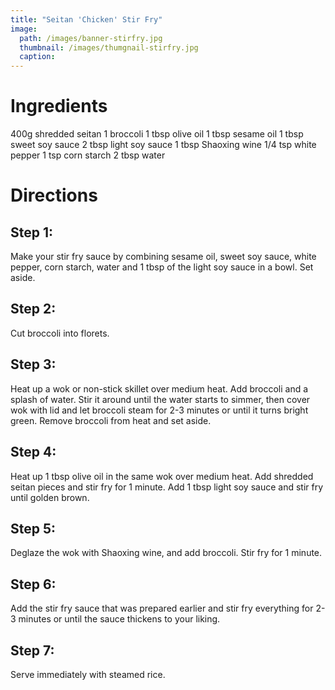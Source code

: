 ```yaml
---
title: "Seitan 'Chicken' Stir Fry"
image:
  path: /images/banner-stirfry.jpg
  thumbnail: /images/thumgnail-stirfry.jpg
  caption: 
---
```


# Ingredients
400g shredded seitan
1 broccoli
1 tbsp olive oil
1 tbsp sesame oil
1 tbsp sweet soy sauce
2 tbsp light soy sauce
1 tbsp Shaoxing wine
1/4 tsp white pepper
1 tsp corn starch
2 tbsp water

# Directions
## Step 1:
Make your stir fry sauce by combining sesame oil, sweet soy sauce, white pepper, corn starch, water and 1 tbsp of the light soy sauce in a bowl. Set aside.
## Step 2:
Cut broccoli into florets.
## Step 3:
Heat up a wok or non-stick skillet over medium heat. Add broccoli and a splash of water. Stir it around until the water starts to simmer, 
then cover wok with lid and let broccoli steam for 2-3 minutes or until it turns bright green. Remove broccoli from heat and set aside.
## Step 4:
Heat up 1 tbsp olive oil in the same wok over medium heat. Add shredded seitan pieces and stir fry for 1 minute. Add 1 tbsp light soy sauce and stir fry until golden brown.
## Step 5:
Deglaze the wok with Shaoxing wine, and add broccoli. Stir fry for 1 minute.
## Step 6:
Add the stir fry sauce that was prepared earlier and stir fry everything for 2-3 minutes or until the sauce thickens to your liking.
## Step 7:
Serve immediately with steamed rice.
